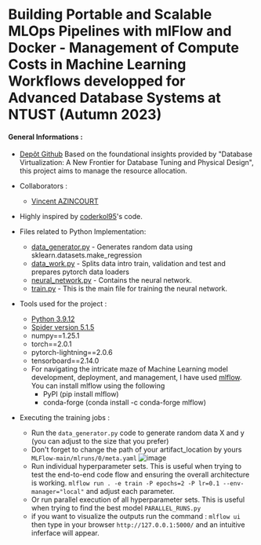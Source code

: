 # Building Portable and Scalable MLOps Pipelines with mlFlow and Docker - Management of Compute Costs in Machine Learning Workflows developped for Advanced Database Systems at NTUST (Autumn 2023)

#### General Informations :

* [Depôt Github](https://github.com/Wiiz971/mlFlow/)
Based on the foundational insights provided by "Database Virtualization: A New Frontier for Database Tuning and Physical Design", this project aims to manage the resource allocation. 
* Collaborators  :
    * [Vincent AZINCOURT](https://github.com/Wiiz971)
   
      
* Highly inspired by [coderkol95](https://github.com/coderkol95)'s code.
  
* Files related to Python Implementation:
    * [data_generator.py](https://github.com/Wiiz971/mlFlow/blob/main/src/data_generator.py) - Generates random data using sklearn.datasets.make_regression
    * [data_work.py](https://github.com/Wiiz971/mlFlow/blob/main/src/data_work.py) - Splits data intro train, validation and test and prepares pytorch data loaders
    * [neural_network.py](https://github.com/Wiiz971/mlFlow/blob/main/src/neural_network.py) - Contains the neural network.
    * [train.py](https://github.com/Wiiz971/mlFlow/blob/main/src/train.py) - This is the main file for training the neural network.


* Tools used for the project :
    * [Python 3.9.12](https://www.python.org/downloads/release/python-3912/)
    * [Spider version 5.1.5](https://www.spyder-ide.org/)
    * numpy==1.25.1
    * torch==2.0.1
    * pytorch-lightning==2.0.6
    * tensorboard==2.14.0
    * For navigating the intricate maze of Machine Learning model development, deployment, and management, I have used [mlflow](https://mlflow.org). You can install mlflow using the following
       * PyPI (pip install mlflow)
       * conda-forge (conda install -c conda-forge mlflow)

* Executing the training jobs :
   * Run the ```data_generator.py``` code to generate random data X and y (you can adjust to the size that you prefer)
   * Don't forget to change the path of your artifact_location by yours ````MLFlow-main/mlruns/0/meta.yaml```` ![image](https://github.com/Wiiz971/mlFlow/assets/47423231/173dc794-9d42-4533-9137-0958b67fc736)
   * Run individual hyperparameter sets. This is useful when trying to test the end-to-end code flow and ensuring the overall architecture is working. ```mlflow run . -e train -P epochs=2 -P lr=0.1 --env-manager="local"``` and adjust each parameter.
   * Or run parallel execution of all hyperparameter sets. This is useful when trying to find the best model ```PARALLEL_RUNS.py```
   * if you want to visualize the outputs run the command : ```mlflow ui``` then type in your browser ```http://127.0.0.1:5000/``` and an intuitive inferface will appear.




                                    
